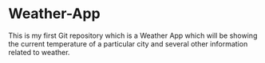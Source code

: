 # Weather-App
This is my first Git repository which is a Weather App which will be showing the current temperature of a particular city and several other information related to weather.
